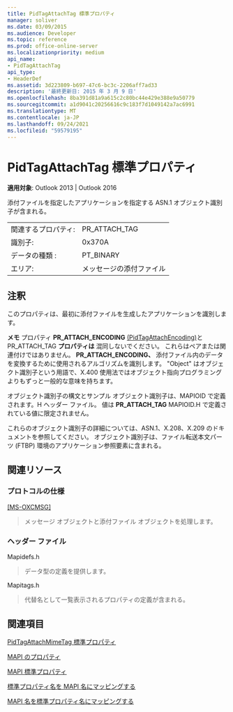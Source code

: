 ```yaml
---
title: PidTagAttachTag 標準プロパティ
manager: soliver
ms.date: 03/09/2015
ms.audience: Developer
ms.topic: reference
ms.prod: office-online-server
ms.localizationpriority: medium
api_name:
- PidTagAttachTag
api_type:
- HeaderDef
ms.assetid: 3d223809-b697-47c6-bc3c-2206aff7ad33
description: '最終更新日: 2015 年 3 月 9 日'
ms.openlocfilehash: 8ba391d81a9a615c2c80bc44e429e388e9a50779
ms.sourcegitcommit: a1d9041c20256616c9c183f7d1049142a7ac6991
ms.translationtype: MT
ms.contentlocale: ja-JP
ms.lasthandoff: 09/24/2021
ms.locfileid: "59579195"
---
```

# <a name="pidtagattachtag-canonical-property"></a>PidTagAttachTag 標準プロパティ

  
  
**適用対象**: Outlook 2013 | Outlook 2016 
  
添付ファイルを指定したアプリケーションを指定する ASN.1 オブジェクト識別子が含まれる。 
  
|||
|:-----|:-----|
|関連するプロパティ:  <br/> |PR_ATTACH_TAG  <br/> |
|識別子:  <br/> |0x370A  <br/> |
|データの種類 :   <br/> |PT_BINARY  <br/> |
|エリア:  <br/> |メッセージの添付ファイル  <br/> |
   
## <a name="remarks"></a>注釈

このプロパティは、最初に添付ファイルを生成したアプリケーションを識別します。
  
 **メモ** プロパティ **PR_ATTACH_ENCODING** [(PidTagAttachEncoding)](pidtagattachencoding-canonical-property.md)とPR_ATTACH_TAG **プロパティは** 混同しないでください。 これらはペアまたは関連付けではありません。 **PR_ATTACH_ENCODING、** 添付ファイル内のデータを変換するために使用されるアルゴリズムを識別します。 "Object" はオブジェクト識別子という用語で、X.400 使用法ではオブジェクト指向プログラミングよりもずっと一般的な意味を持ちます。 
  
オブジェクト識別子の構文とサンプル オブジェクト識別子は、MAPIOID で定義されます。H ヘッダー ファイル。 値は **PR_ATTACH_TAG** MAPIOID.H で定義されている値に限定されません。 
  
これらのオブジェクト識別子の詳細については、ASN.1、X.208、X.209 のドキュメントを参照してください。 オブジェクト識別子は、ファイル転送本文パーツ (FTBP) 環境のアプリケーション参照要素に含まれる。 
  
## <a name="related-resources"></a>関連リソース

### <a name="protocol-specifications"></a>プロトコルの仕様

[[MS-OXCMSG]](https://msdn.microsoft.com/library/7fd7ec40-deec-4c06-9493-1bc06b349682%28Office.15%29.aspx)
  
> メッセージ オブジェクトと添付ファイル オブジェクトを処理します。
    
### <a name="header-files"></a>ヘッダー ファイル

Mapidefs.h
  
> データ型の定義を提供します。
    
Mapitags.h
  
> 代替名として一覧表示されるプロパティの定義が含まれる。
    
## <a name="see-also"></a>関連項目



[PidTagAttachMimeTag 標準プロパティ](pidtagattachmimetag-canonical-property.md)


[MAPI のプロパティ](mapi-properties.md)
  
[MAPI 標準プロパティ](mapi-canonical-properties.md)
  
[標準プロパティ名を MAPI 名にマッピングする](mapping-canonical-property-names-to-mapi-names.md)
  
[MAPI 名を標準プロパティ名にマッピングする](mapping-mapi-names-to-canonical-property-names.md)

